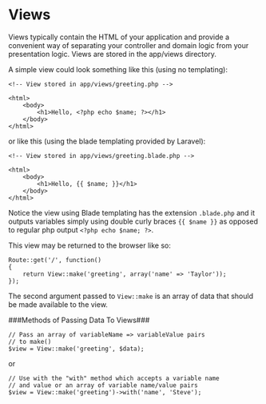 Views
=====

Views typically contain the HTML of your application and provide a convenient way of separating your controller and domain logic from your presentation logic. Views are stored in the app/views directory.

A simple view could look something like this (using no templating):

	<!-- View stored in app/views/greeting.php -->

	<html>
    	<body>
        	<h1>Hello, <?php echo $name; ?></h1>
    	</body>
	</html>

or like this (using the blade templating provided by Laravel):

	<!-- View stored in app/views/greeting.blade.php -->

	<html>
    	<body>
        	<h1>Hello, {{ $name; }}</h1>
    	</body>
	</html>

Notice the view using Blade templating has the extension `.blade.php` and it outputs variables simply using double curly braces `{{ $name }}` as opposed to regular php output `<?php echo $name; ?>`.

This view may be returned to the browser like so:

    Route::get('/', function()
    {
    	return View::make('greeting', array('name' => 'Taylor'));
    });

The second argument passed to `View::make` is an array of data that should be made available to the view.

###Methods of Passing Data To Views###

    // Pass an array of variableName => variableValue pairs
	// to make()
    $view = View::make('greeting', $data); 

or

    // Use with the "with" method which accepts a variable name
	// and value or an array of variable name/value pairs
    $view = View::make('greeting')->with('name', 'Steve');
    
 
